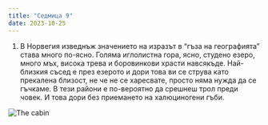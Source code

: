 ```yaml
---
title: "Седмица 9"
date: 2023-10-25
---
```

1. В Норвегия изведнъж значението на изразът в “гъза на географията” става много по-ясно. Голяма иглолистна гора, ясно, студено езеро, много мъх, висока трева и боровинкови храсти навсякъде. Най-близкия съсед е през езерото и дори това ви се струва като прекалена близост, не че не се харесвате, просто няма нужда да се гъчкаме.
В тези райони е по-вероятно да срешнеш трол преди човек. И това дори без приемането на халюциногени гъби.


![The cabin](/home/brmbra/Pictures/20231022-cabin.jpg)
